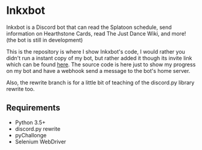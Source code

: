 # Inkxbot
Inkxbot is a Discord bot that can read the Splatoon schedule, send information on Hearthstone Cards, read The Just Dance Wiki, and more! (the bot is still in development)

This is the repository is where I show Inkxbot's code, I would rather you didn't run a instant copy of my bot, but rather added it though its invite link which can be found [here](https://discordapp.com/oauth2/authorize?client_id=245648163837444097&scope=bot "Invite Inkxbot!").
The source code is here just to show my progress on my bot and have a webhook send a message to the bot's home server.

Also, the rewrite branch is for a little bit of teaching of the discord.py library rewrite too.

## Requirements

- Python 3.5+
- discord.py rewrite
- pyChallonge
- Selenium WebDriver
